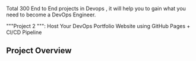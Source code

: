 Total 300 End to End projects in Devops , it will help you to gain what you need to become a DevOps Engineer.


 """Project 2 """: Host Your DevOps Portfolio Website using GitHub Pages + CI/CD Pipeline
## Project Overview
